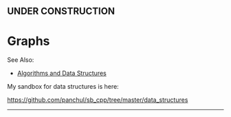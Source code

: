 

## UNDER CONSTRUCTION

# Graphs

See Also:

- [Algorithms and Data Structures](AlgorithmsDataStructures.md)


My sandbox for data structures is here:

https://github.com/panchul/sb_cpp/tree/master/data_structures


---



